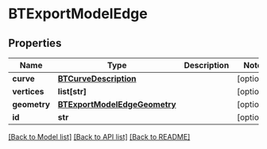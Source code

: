 # BTExportModelEdge

## Properties
Name | Type | Description | Notes
------------ | ------------- | ------------- | -------------
**curve** | [**BTCurveDescription**](BTCurveDescription.md) |  | [optional] 
**vertices** | **list[str]** |  | [optional] 
**geometry** | [**BTExportModelEdgeGeometry**](BTExportModelEdgeGeometry.md) |  | [optional] 
**id** | **str** |  | [optional] 

[[Back to Model list]](../README.md#documentation-for-models) [[Back to API list]](../README.md#documentation-for-api-endpoints) [[Back to README]](../README.md)


